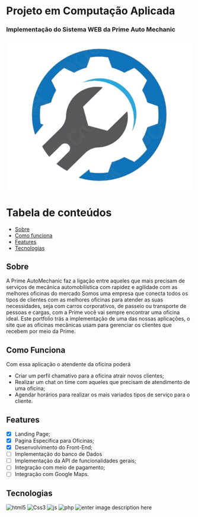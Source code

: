 # Projeto em Computação Aplicada
### Implementação do Sistema WEB da Prime Auto Mechanic



![Logo](https://raw.githubusercontent.com/joao-lucasilva/Site-Prime/master/imgs/logo.png)

Tabela de conteúdos
=================
   * [Sobre](#sobre)
   * [Como funciona](#como-funciona)
   * [Features](#features)
   * [Tecnologias](#tecnologias)
 
## Sobre

A Prime AutoMechanic faz a ligação entre aqueles que mais precisam de serviços de mecânica automobilística com rapidez e agilidade com as melhores oficinas do mercado
Somos uma empresa que conecta todos os tipos de clientes com as melhores oficinas para atender as suas necessidades, seja com carros corporativos, de passeio ou transporte de pessoas e cargas, com a Prime você vai sempre encontrar uma oficina ideal.
Este portfolio trás a implementação de uma das nossas aplicações, o site que as oficinas mecânicas usam para gerenciar os clientes que recebem por meio da Prime.
## Como Funciona
Com essa aplicação o atendente da oficina poderá 

 - Criar um perfil chamativo para a oficina atrair novos clientes;
 - Realizar um chat on time com aqueles que precisam de atendimento de uma oficina;
 - Agendar horários para realizar os mais variados tipos de serviço para o cliente.

## Features
- [X] Landing Page;
- [X] Pagina Especifica para Oficinas;
- [X] Desenvolvimento do Front-End;
- [ ] Implementação do banco de Dados
- [ ] Implementação da API de funcionalidades gerais;
- [ ] Integração com meio de pagamento;
- [ ] Integração com Google Maps. 
 
## Tecnologias
![html5](https://img.shields.io/badge/HTML-5-orange) ![Css3](https://img.shields.io/badge/CSS-3-blue) ![js](https://img.shields.io/badge/Java-Script-yellow) ![php](https://img.shields.io/badge/PHP-8-blue) ![enter image description here](https://img.shields.io/badge/My-SQL-blue)
